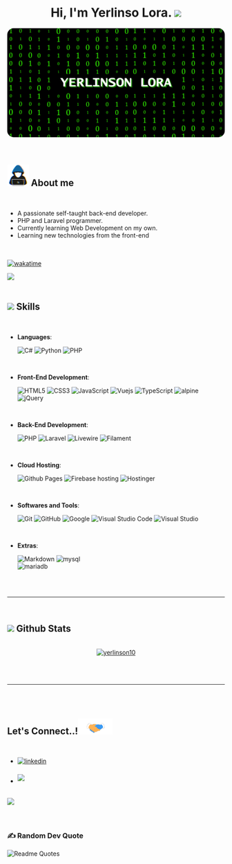 
<h1 align="center"><b>Hi, I'm Yerlinso Lora. </b><img src="https://media.giphy.com/media/hvRJCLFzcasrR4ia7z/giphy.gif" width="35"></h1>
<p align="center">
  <img style="border-radius: 15px;" src="banner.png">
</p>


<br>



	
## <picture><img src = "about_me.gif" width = 50px></picture> **About me**



<br>

- A passionate self-taught back-end developer.
- PHP and Laravel programmer.
- Currently learning Web Development on my own.
- Learning new technologies from the front-end

<br><br>
[![wakatime](https://wakatime.com/badge/user/ea01db35-c464-4586-9419-ba1a828860d3.svg)](https://wakatime.com/@ea01db35-c464-4586-9419-ba1a828860d3)

<img src="https://user-images.githubusercontent.com/73097560/115834477-dbab4500-a447-11eb-908a-139a6edaec5c.gif"><br><br>

## <img src="https://media2.giphy.com/media/QssGEmpkyEOhBCb7e1/giphy.gif?cid=ecf05e47a0n3gi1bfqntqmob8g9aid1oyj2wr3ds3mg700bl&rid=giphy.gif" width ="25"><b> Skills</b>
<br>

<p align="center">

- **Languages**:
    
    ![C#](https://img.shields.io/badge/c%23%20-770DC8.svg?style=for-the-badge&logo=c%23&logoColor=white)
    ![Python](https://img.shields.io/badge/Python%20-%2314354C.svg?style=for-the-badge&logo=python&logoColor=white)
    ![PHP](https://img.shields.io/badge/php%20-4C20E2.svg?style=for-the-badge&logo=php&logoColor=white)

<br>   
    
- **Front-End Development**:

   ![HTML5](https://img.shields.io/badge/HTML5%20-%23E34F26.svg?style=for-the-badge&logo=html5&logoColor=white)
   ![CSS3](https://img.shields.io/badge/CSS%20-%231572B6.svg?style=for-the-badge&logo=css3&logoColor=white)
   ![JavaScript](https://img.shields.io/badge/JavaScript%20-%23F7DF1E.svg?style=for-the-badge&logo=javascript&logoColor=black)
   ![Vuejs](https://camo.githubusercontent.com/f60dd0bb1184e95c8dafd368e1dd4c3a77aa21f928088b1f21d265f1c03621cf/68747470733a2f2f696d672e736869656c64732e696f2f62616467652f7675652e6a732d2532333335343935652e7376673f7374796c653d666f722d7468652d6261646765266c6f676f3d767565646f746a73266c6f676f436f6c6f723d253233344643303844)
   ![TypeScript](https://camo.githubusercontent.com/d4cfec9550517aa67567e29843e3880ebf50bd7eeceafcd3b82875f17c9f564e/68747470733a2f2f696d672e736869656c64732e696f2f62616467652f747970657363726970742d2532333030374143432e7376673f7374796c653d666f722d7468652d6261646765266c6f676f3d74797065736372697074266c6f676f436f6c6f723d7768697465)
   ![alpine](https://img.shields.io/badge/alpine.js%20-77C1D2.svg?style=for-the-badge&logo=alpine.js&logoColor=white)
   ![jQuery](https://img.shields.io/badge/jQuery%20-78CFF5.svg?style=for-the-badge&logo=jQuery&logoColor=white)

<br>

- **Back-End Development**:

   ![PHP](https://img.shields.io/badge/php%20-4C20E2.svg?style=for-the-badge&logo=php&logoColor=white)
   ![Laravel](https://img.shields.io/badge/Laravel%20-F30A0A.svg?style=for-the-badge&logo=Laravel&logoColor=white)
   ![Livewire](https://img.shields.io/badge/Livewire%20-FB70A9.svg?style=for-the-badge&logo=Livewire&logoColor=white)
   ![Filament](https://img.shields.io/badge/Filament%20-FDAE4B.svg?style=for-the-badge&logo=Filament&logoColor=white)

<br>

- **Cloud Hosting**:

    ![Github Pages](https://img.shields.io/badge/GitHub%20Pages-%23327FC7.svg?style=for-the-badge&logo=github&logoColor=white)
    ![Firebase hosting](https://img.shields.io/badge/Firebase%20hosting%20-F2BE1B.svg?style=for-the-badge&logo=Firebase&logoColor=white)
    ![Hostinger](https://img.shields.io/badge/hostinger%20-673DE6.svg?style=for-the-badge&logo=hostinger&logoColor=white)
    
<br>

- **Softwares and Tools**:

    ![Git](https://img.shields.io/badge/git-%23F05033.svg?style=for-the-badge&logo=git&logoColor=white)
    ![GitHub](https://img.shields.io/badge/github-%23121011.svg?style=for-the-badge&logo=github&logoColor=white)
    ![Google](https://img.shields.io/badge/google-%234285F4.svg?style=for-the-badge&logo=google&logoColor=white)
    ![Visual Studio Code](https://img.shields.io/badge/Visual%20Studio%20Code-0078d7.svg?style=for-the-badge&logo=visual-studio-code&logoColor=white)
    ![Visual Studio](https://img.shields.io/badge/Visual%20Studio-8A1BF2.svg?style=for-the-badge&logo=visual-studio&logoColor=white)

<br>

- **Extras**:

    ![Markdown](https://img.shields.io/badge/markdown-%23000000.svg?style=for-the-badge&logo=markdown&logoColor=white)
    ![mysql](https://img.shields.io/badge/mysql%20-087993.svg?style=for-the-badge&logo=mysql&logoColor=white)  
    ![mariadb](https://img.shields.io/badge/mariadb%20-C27A5F.svg?style=for-the-badge&logo=mariadb&logoColor=white)  


</p>

<br>
<br>

-----

<br>


## <img src="https://media.giphy.com/media/iY8CRBdQXODJSCERIr/giphy.gif" width="35"><b> Github Stats </b>
<br>

<div align="center">
<a href="https://github.com/yerlinson10/">
  <img src="https://github-readme-stats.vercel.app/api/top-langs?username=yerlinson10&show_icons=true&locale=en&layout=compact&line_height=20&title_color=7A7ADB&icon_color=2234AE&text_color=D3D3D3&bg_color=0,000000,130F40" width="375"  alt="yerlinson10"/>

</a>
</div>

<br>
<br>
<br>

-----

<br>
<br>


## <b> Let's Connect..!</b><img src="https://github.com/0xAbdulKhalid/0xAbdulKhalid/raw/main/assets/mdImages/handshake.gif" width ="80">

<br>
<div align='left'>

<ul>

<li>
<a href="https://www.linkedin.com/in/yerlinson-lora-511527270/" target="_blank">
<img src="https://img.shields.io/badge/linkedin:  Yerlinson%20Lora-%2300acee.svg?color=405DE6&style=for-the-badge&logo=linkedin&logoColor=white" alt=linkedin style="margin-bottom: 5px;"/>
</a>
</li>

<br>

<li>
<a href="mailto:yerlinsonlora@gmail.com" target="_blank">
<img src="https://img.shields.io/badge/gmail:  yerlinsonlora@gmail.com-%23EA4335.svg?style=for-the-badge&logo=gmail&logoColor=white" t=mail style="margin-bottom: 5px;" />
</a>
</li>
	
</ul>
</div>

<br>
<img src="https://user-images.githubusercontent.com/73097560/115834477-dbab4500-a447-11eb-908a-139a6edaec5c.gif">
<br>
<br>
<br>

### ✍️ Random Dev Quote
![Readme Quotes](https://quotes-github-readme.vercel.app/api?type=horizontal&theme=radical)
